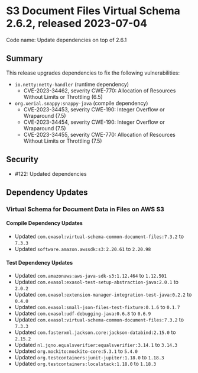 # S3 Document Files Virtual Schema 2.6.2, released 2023-07-04

Code name: Update dependencies on top of 2.6.1

## Summary

This release upgrades dependencies to fix the following vulnerabilities:

* `io.netty:netty-handler` (runtime dependency)
  * CVE-2023-34462, severity CWE-770: Allocation of Resources Without Limits or Throttling (6.5)
* `org.xerial.snappy:snappy-java` (compile dependency)
  * CVE-2023-34453, severity CWE-190: Integer Overflow or Wraparound (7.5)
  * CVE-2023-34454, severity CWE-190: Integer Overflow or Wraparound (7.5)
  * CVE-2023-34455, severity CWE-770: Allocation of Resources Without Limits or Throttling (7.5)

## Security

* #122: Updated dependencies

## Dependency Updates

### Virtual Schema for Document Data in Files on AWS S3

#### Compile Dependency Updates

* Updated `com.exasol:virtual-schema-common-document-files:7.3.2` to `7.3.3`
* Updated `software.amazon.awssdk:s3:2.20.61` to `2.20.98`

#### Test Dependency Updates

* Updated `com.amazonaws:aws-java-sdk-s3:1.12.464` to `1.12.501`
* Updated `com.exasol:exasol-test-setup-abstraction-java:2.0.1` to `2.0.2`
* Updated `com.exasol:extension-manager-integration-test-java:0.2.2` to `0.4.0`
* Updated `com.exasol:small-json-files-test-fixture:0.1.6` to `0.1.7`
* Updated `com.exasol:udf-debugging-java:0.6.8` to `0.6.9`
* Updated `com.exasol:virtual-schema-common-document-files:7.3.2` to `7.3.3`
* Updated `com.fasterxml.jackson.core:jackson-databind:2.15.0` to `2.15.2`
* Updated `nl.jqno.equalsverifier:equalsverifier:3.14.1` to `3.14.3`
* Updated `org.mockito:mockito-core:5.3.1` to `5.4.0`
* Updated `org.testcontainers:junit-jupiter:1.18.0` to `1.18.3`
* Updated `org.testcontainers:localstack:1.18.0` to `1.18.3`
